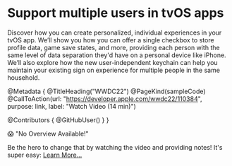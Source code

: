# Support multiple users in tvOS apps

Discover how you can create personalized, individual experiences in your tvOS app. We’ll show you how you can offer a single checkbox to store profile data, game save states, and more, providing each person with the same level of data separation they'd have on a personal device like iPhone. We’ll also explore how the new user-independent keychain can help you maintain your existing sign on experience for multiple people in the same household.

@Metadata {
   @TitleHeading("WWDC22")
   @PageKind(sampleCode)
   @CallToAction(url: "https://developer.apple.com/wwdc22/110384", purpose: link, label: "Watch Video (14 min)")

   @Contributors {
      @GitHubUser(<replace this with your GitHub handle>)
   }
}

😱 "No Overview Available!"

Be the hero to change that by watching the video and providing notes! It's super easy:
 [Learn More…](https://wwdcnotes.com/documentation/wwdcnotes/contributing)

